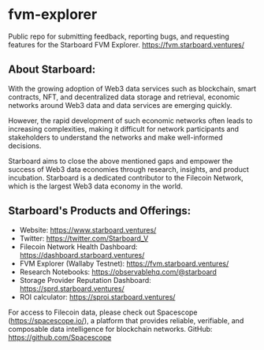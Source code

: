 # fvm-explorer
Public repo for submitting feedback, reporting bugs, and requesting features for the Starboard FVM Explorer.
https://fvm.starboard.ventures/

## About Starboard:
With the growing adoption of Web3 data services such as blockchain, smart contracts, NFT, and decentralized data storage and retrieval, economic networks around Web3 data and data services are emerging quickly. 

However, the rapid development of such economic networks often leads to increasing complexities, making it difficult for network participants and stakeholders to understand the networks and make well-informed decisions.

Starboard aims to close the above mentioned gaps and empower the success of Web3 data economies through research, insights, and product incubation. Starboard is a dedicated contributor to the Filecoin Network, which is the largest Web3 data economy in the world.

## Starboard's Products and Offerings:
- Website: https://www.starboard.ventures/
- Twitter: https://twitter.com/Starboard_V
- Filecoin Network Health Dashboard: https://dashboard.starboard.ventures/
- FVM Explorer (Wallaby Testnet): https://fvm.starboard.ventures/
- Research Notebooks: https://observablehq.com/@starboard
- Storage Provider Reputation Dashboard: https://sprd.starboard.ventures/
- ROI calculator: https://sproi.starboard.ventures/ 

For access to Filecoin data, please check out Spacescope (https://spacescope.io/), a platform that provides reliable, verifiable, and composable data intelligence for blockchain networks. GitHub: https://github.com/Spacescope
